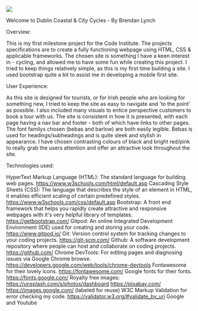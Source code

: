 <img src="https://codeinstitute.s3.amazonaws.com/fullstack/ci_logo_small.png" style="margin: 0;">

Welcome to Dublin Coastal & City Cycles - By Brendan Lynch

Overview:

This is my first milestone project for the Code Institute. The projects specifications are to create a fully functioning webpage 
using HTML, CSS & applicable frameworks. The chosen site is something I have a keen interest in - cycling, and allowed me to have
 some fun while creating this project. I tried to keep things relatively simple, as this is my first time building a site. I used
 bootstrap quite a bit to assist me in developing a mobile first site. 

User Experience:

As this site is designed for tourists, or for Irish people who are looking for something new, I tried to keep the site as easy to 
navigate and 'to the point' as possible. I also included many visuals to entice perspective customers to book a tour with us. 
The site is consistent in how it is presented, with each page having a nav bar and footer - both of which have links to other pages.
The font familys chosen (bebas and barlow) are both easily legible. Bebas is used for headings/subheadings and is quite sleek and stylish
in appearance. I have chosen contrasting colours of black and bright red/pink to really grab the users attention and offer an attractive
look throughout the site.

Technologies used:

HyperText Markup Language (HTML): The standard language for building web pages. https://www.w3schools.com/html/default.asp
Cascading Style Sheets (CSS): The language that describes the style of an element in HTML, it enables efficient scaling of certain predefined styles. https://www.w3schools.com/css/default.asp
Bootstrap: A front end framework that helps you rapidly create attractive and responsive webpages with it's very helpful library of templates. https://getbootstrap.com/
Gitpod: An online Integrated Development Environment (IDE) used for creating and storing your code. https://www.gitpod.io/
Git: Version control system for tracking changes to your coding projects. https://git-scm.com/
Github: A software development repository where people can host and collaborate on coding projects. https://github.com/
Chrome DevTools: For editing pages and diagnosing issues via Google Chrome browse. https://developers.google.com/web/tools/chrome-devtools
Fontawesome for their lovely icons. https://fontawesome.com/
Google fonts for their fonts. https://fonts.google.com/
Royalty free images: https://unsplash.com/s/photos/dashboard https://pixabay.com/ https://images.google.com/ (labeled for reuse)
W3C Markup Validation for error checking my code. https://validator.w3.org/#validate_by_uri
Google and Youtube 
